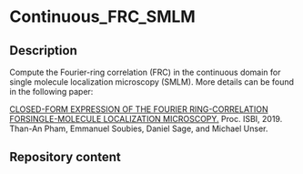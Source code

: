 # Continuous_FRC_SMLM

## Description

Compute the Fourier-ring correlation (FRC) in the continuous domain for single molecule localization microscopy (SMLM).  More details can be found in the following paper:

<a href="https://www.irit.fr/~Emmanuel.Soubies/Papiers/Pham_ISBI_19.pdf" target="_blank">CLOSED-FORM EXPRESSION OF THE FOURIER RING-CORRELATION FORSINGLE-MOLECULE LOCALIZATION MICROSCOPY.</a> Proc. ISBI, 2019. 
Than-An Pham, Emmanuel Soubies, Daniel Sage, and Michael Unser.

## Repository content
